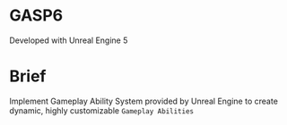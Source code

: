 # GASP6

Developed with Unreal Engine 5

# Brief
Implement Gameplay Ability System provided by Unreal Engine to create dynamic, highly customizable <code>Gameplay Abilities</code>
